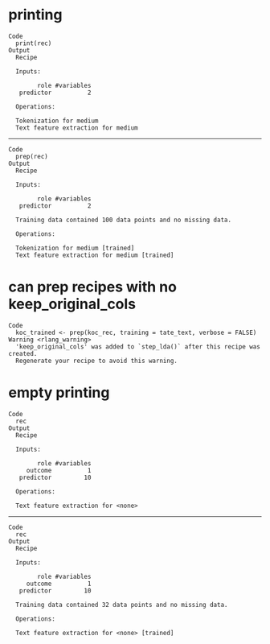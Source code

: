 # printing

    Code
      print(rec)
    Output
      Recipe
      
      Inputs:
      
            role #variables
       predictor          2
      
      Operations:
      
      Tokenization for medium
      Text feature extraction for medium

---

    Code
      prep(rec)
    Output
      Recipe
      
      Inputs:
      
            role #variables
       predictor          2
      
      Training data contained 100 data points and no missing data.
      
      Operations:
      
      Tokenization for medium [trained]
      Text feature extraction for medium [trained]

# can prep recipes with no keep_original_cols

    Code
      koc_trained <- prep(koc_rec, training = tate_text, verbose = FALSE)
    Warning <rlang_warning>
      'keep_original_cols' was added to `step_lda()` after this recipe was created.
      Regenerate your recipe to avoid this warning.

# empty printing

    Code
      rec
    Output
      Recipe
      
      Inputs:
      
            role #variables
         outcome          1
       predictor         10
      
      Operations:
      
      Text feature extraction for <none>

---

    Code
      rec
    Output
      Recipe
      
      Inputs:
      
            role #variables
         outcome          1
       predictor         10
      
      Training data contained 32 data points and no missing data.
      
      Operations:
      
      Text feature extraction for <none> [trained]

